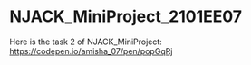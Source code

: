 # NJACK_MiniProject_2101EE07
Here is the task 2 of NJACK_MiniProject: https://codepen.io/amisha_07/pen/popGqRj
